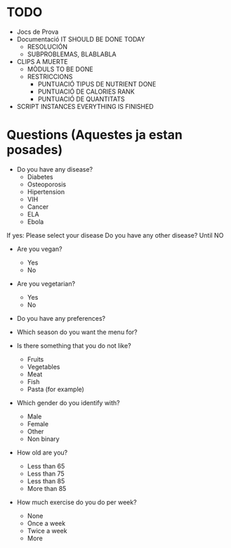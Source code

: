 # TODO
- Jocs de Prova
- Documentació IT SHOULD BE DONE TODAY
	- RESOLUCIÓN
	- SUBPROBLEMAS, BLABLABLA
- CLIPS A MUERTE 
	- MÒDULS TO BE DONE
	- RESTRICCIONS 
		- PUNTUACIÓ TIPUS DE NUTRIENT DONE 
		- PUNTUACIÓ DE CALORIES RANK
		- PUNTUACIÓ DE QUANTITATS 
- SCRIPT INSTANCES EVERYTHING IS FINISHED



# Questions (Aquestes ja estan posades)

- Do you have any disease?
	- Diabetes
	- Osteoporosis
	- Hipertension 
	- VIH
	- Cancer
	- ELA
	- Ebola

If yes:
Please select your disease
Do you have any other disease?
Until NO

- Are you vegan?
	- Yes
	- No


- Are you vegetarian? 
	- Yes
	- No

- Do you have any preferences?
- Which season do you want the menu for?
- Is there something that you do not like?
	- Fruits
	- Vegetables
	- Meat
	- Fish
	- Pasta
 	(for example)

- Which gender do you identify with?
	- Male
	- Female
	- Other
	- Non binary

- How old are you?
	- Less than 65 
	- Less than 75
	- Less than 85
	- More than 85

- How much exercise do you do per week?
	- None
	- Once a week
	- Twice a week
	- More

 
